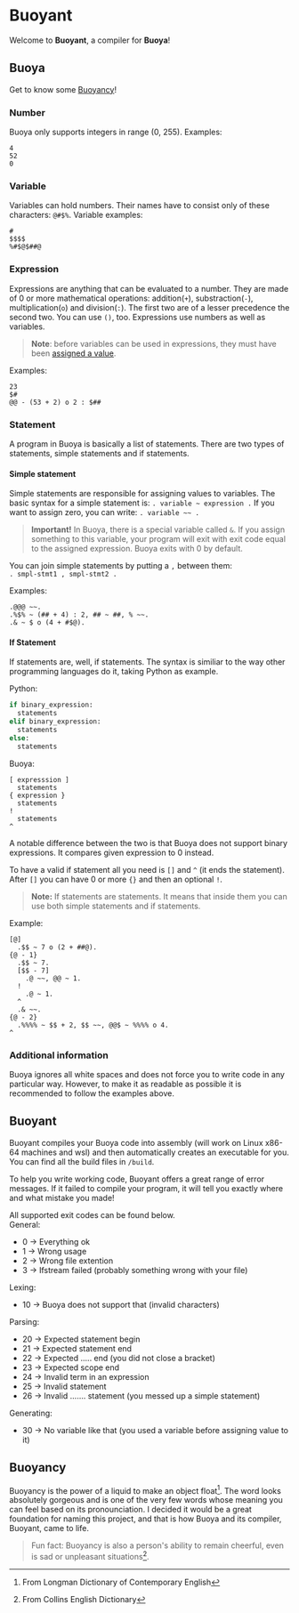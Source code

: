 # Buoyant  
Welcome to **Buoyant**, a compiler for **Buoya**!

## Buoya
Get to know some [Buoyancy](#buoyancy)!
### Number
Buoya only supports integers in range (0, 255). Examples:
```
4
52
0
```
### Variable
Variables can hold numbers. Their names have to consist only of these characters: `@#$%`. Variable examples:
```
#
$$$$
%#$@$##@
```
### Expression
Expressions are anything that can be evaluated to a number. They are made of 0 or more mathematical operations: addition(`+`), substraction(`-`), multiplication(`o`) and division(`:`). The first two are of a lesser precedence the second two. You can use `()`, too. Expressions use numbers as well as variables.
> **Note**: before variables can be used in expressions, they must have been [assigned a value](#simple-statement). 

Examples:
```
23
$#
@@ - (53 + 2) o 2 : $##
```
### Statement
A program in Buoya is basically a list of statements. There are two types of statements, simple statements and if statements.
#### Simple statement
Simple statements are responsible for assigning values to variables. The basic syntax for a simple statement is:
`. variable ~ expression .`
If you want to assign zero, you can write:
`. variable ~~ .`
> **Important!** In Buoya, there is a special variable called `&`. If you assign something to this variable, your program will exit with exit code equal to the assigned expression. Buoya exits with 0 by default.

You can join simple statements by putting a `,` between them:\
 `. smpl-stmt1 , smpl-stmt2 .`

Examples:
```
.@@@ ~~.
.%$% ~ (## + 4) : 2, ## ~ ##, % ~~.
.& ~ $ o (4 + #$@).
```
#### If Statement
If statements are, well, if statements. The syntax is similiar to the way other programming languages do it, taking Python as example.

Python:
```python
if binary_expression:
  statements
elif binary_expression:
  statements
else:
  statements
```
Buoya:
```
[ expresssion ]
  statements
{ expression }
  statements
!
  statements
^
```
A notable difference between the two is that Buoya does not support binary expressions. It compares given expression to 0 instead.

To have a valid if statement all you need is `[]` and `^` (it ends the statement). After `[]` you can have 0 or more `{}` and then an optional `!`.
> **Note:** If statements are statements. It means that inside them you can use both simple statements and if statements.

Example:
```
[@]
  .$$ ~ 7 o (2 + ##@).
{@ - 1}
  .$$ ~ 7.
  [$$ - 7]
    .@ ~~, @@ ~ 1.
  !
    .@ ~ 1.
  ^
  .& ~~.
{@ - 2} 
  .%%%% ~ $$ + 2, $$ ~~, @@$ ~ %%%% o 4.
^
```

### Additional information
Buoya ignores all white spaces and does not force you to write code in any particular way. However, to make it as readable as possible it is recommended to follow the examples above.

## Buoyant
Buoyant compiles your Buoya code into assembly (will work on Linux x86-64 machines and wsl) and then automatically creates an executable for you. You can find all the build files in `/build`.

To help you write working code, Buoyant offers a great range of error messages. If it failed to compile your program, it will tell you exactly where and what mistake you made!

All supported exit codes can be found below.\
General:
- 0 -> Everything ok
- 1 -> Wrong usage
- 2 -> Wrong file extention
- 3 -> Ifstream failed (probably something wrong with your file)

Lexing:
- 10 -> Buoya does not support that (invalid characters)

Parsing:
- 20 -> Expected statement begin
- 21 -> Expected statement end
- 22 -> Expected ..... end (you did not close a bracket)
- 23 -> Expected scope end
- 24 -> Invalid term in an expression
- 25 -> Invalid statement
- 26 -> Invalid ....... statement (you messed up a simple statement)

Generating:
- 30 -> No variable like that (you used a variable before assigning value to it)

## Buoyancy
Buoyancy is the power of a liquid to make an object float[^1]. The word looks absolutely gorgeous and is one of the very few words whose meaning you can feel based on its pronounciation. I decided it would be a great foundation for naming this project, and that is how Buoya and its compiler, Buoyant, came to life.

> Fun fact: Buoyancy is also a person's ability to remain cheerful, even is sad or unpleasant situations[^2].

[^1]: From Longman Dictionary of Contemporary English
[^2]: From Collins English Dictionary